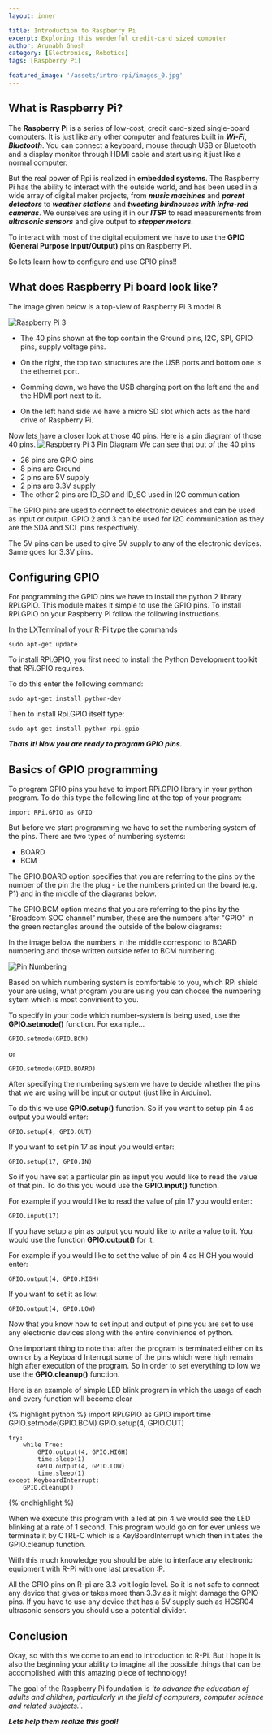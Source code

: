 ```yaml
---
layout: inner

title: Introduction to Raspberry Pi
excerpt: Exploring this wonderful credit-card sized computer
author: Arunabh Ghosh
category: [Electronics, Robotics]
tags: [Raspberry Pi]

featured_image: '/assets/intro-rpi/images_0.jpg'
---
```


What is Raspberry Pi?
---------------------
The **Raspberry Pi** is a series of low-cost, credit card-sized single-board computers. It is just like any other computer and features built in **_Wi-Fi_**,  **_Bluetooth_**. You can connect a keyboard, mouse through USB or Bluetooth and a display monitor through HDMI cable and start using it just like a normal computer.

But the real power of Rpi is realized in **embedded systems**. The Raspberry Pi  has the ability to interact with the outside world, and has been used in a wide array of digital maker projects, from **_music machines_** and **_parent detectors_** to **_weather stations_** and **_tweeting birdhouses with infra-red cameras_**. We ourselves are using it in our **_ITSP_** to read measurements from **_ultrasonic sensors_** and give output to **_stepper motors_**.

To interact with most of the digital equipment we have to use the **GPIO (General Purpose Input/Output)** pins on Raspberry Pi.

So lets learn how to configure and use GPIO pins!!
 

What does Raspberry Pi board look like?
--------------------------------------
The image given below is a top-view of Raspberry Pi 3 model B.

![Raspberry Pi 3](assets/intro-rpi/image_0.png)

- The 40 pins shown at the top contain the Ground pins, I2C, SPI, GPIO pins, supply voltage pins.

- On the right, the top two structures are the USB ports and bottom one is the ethernet port.

- Comming down, we have the USB charging port on the left and the and the HDMI port next to it.

- On the left hand side we have a micro SD slot which acts as the hard drive of Raspberry Pi.


Now lets have a closer look at those 40 pins. Here is a pin diagram of those 40 pins.
![Raspberry Pi 3 Pin Diagram](assets/intro-rpi/image_1.png)
We can see that out of the 40 pins

- 26 pins are GPIO pins
- 8 pins are Ground
- 2 pins are 5V supply
- 2 pins are 3.3V supply
- The other 2 pins are ID_SD and ID_SC used in I2C communication

The GPIO pins are used to connect to electronic devices and can be used as input or output. GPIO 2 and 3 can be used for I2C communication as they are the SDA and SCL pins respectively.

The 5V pins can be used to give 5V supply to any of the electronic devices. Same goes for 3.3V pins.


Configuring GPIO
----------------
For programming the GPIO pins we have to install the python 2 library RPi.GPIO. This module makes it simple to use the GPIO pins.
To install RPi.GPIO on your Raspberry Pi follow the following instructions.

In the LXTerminal of your R-Pi type the commands

`sudo apt-get update`    

To install RPi.GPIO, you first need to install the Python Development toolkit that RPi.GPIO requires.

To do this enter the following command:

`sudo apt-get install python-dev`

Then to install Rpi.GPIO itself type:

`sudo apt-get install python-rpi.gpio`

**_Thats it! Now you are ready to program GPIO pins._**


Basics of GPIO programming
--------------------------
To program GPIO pins you have to import RPi.GPIO library in your python program. To do this type the following line at the top of your program:

`import RPi.GPIO as GPIO`

But before we start programming we have to set the numbering system of the pins. There are two types of numbering systems:

- BOARD
- BCM

The GPIO.BOARD option specifies that you are referring to the pins by the number of the pin the the plug - i.e the numbers printed on the board (e.g. P1) and in the middle of the diagrams below.

The GPIO.BCM option means that you are referring to the pins by the "Broadcom SOC channel" number, these are the numbers after "GPIO" in the green rectangles around the outside of the below diagrams:

In the image below the numbers in the middle correspond to BOARD numbering and those written outside refer to BCM numbering.

![Pin Numbering](assets/intro-rpi/image_2.png)

Based on which numbering system is comfortable to you, which RPi shield your are using, what program you are using you can choose the numbering sytem which is most convinient to you.

To specify in your code which number-system is being used, use the **GPIO.setmode()** function. For example…

`GPIO.setmode(GPIO.BCM)`

or 

`GPIO.setmode(GPIO.BOARD)`

After specifying the numbering system we have to decide whether the pins that we are using will be input or output (just like in Arduino).

To do this we use **GPIO.setup()** function.
So if you want to setup pin 4 as output you would enter:

`GPIO.setup(4, GPIO.OUT)`  

If you want to set pin 17 as input you would enter:

`GPIO.setup(17, GPIO.IN)` 

So if you have set a particular pin as input you would like to read the value of that pin. To do this you would use the **GPIO.input()** function. 

For example if you would like to read the value of pin 17 you would enter:

`GPIO.input(17)`

If you have setup a pin as output you would like to write a value to it. You would use the function **GPIO.output()** for it.

For example if you would like to set the value of pin 4 as HIGH you would enter:

`GPIO.output(4, GPIO.HIGH)`

If you want to set it as low:

`GPIO.output(4, GPIO.LOW)`

Now that you know how to set input and output of pins you are set to use any electronic devices along with the entire convinience of python.

One important thing to note that after the program is terminated either on its own or by a Keyboard Interrupt some of the pins which were high remain high after execution of the program. So in order to set everything to low we use the **GPIO.cleanup()** function.

Here is an example of simple LED blink program in which the usage of each and every function will become clear

{% highlight python %}
    import RPi.GPIO as GPIO
    import time
    GPIO.setmode(GPIO.BCM)
    GPIO.setup(4, GPIO.OUT)

    try:
        while True:
        	GPIO.output(4, GPIO.HIGH)
        	time.sleep(1)
        	GPIO.output(4, GPIO.LOW)
        	time.sleep(1)
    except KeyboardInterrupt:
    	GPIO.cleanup()
{% endhighlight %}

When we execute this program with a led at pin 4 we would see the LED blinking at a rate of 1 second. This program would go on for ever unless we terminate it by CTRL-C which is a KeyBoardInterrupt which then initiates the GPIO.cleanup function.

With this much knowledge you should be able to interface any electronic equipment with R-Pi with one last precation :P. 

All the GPIO pins on R-pi are 3.3 volt logic level. So it is not safe to connect any device that gives or takes more than 3.3v as it might damage the GPIO pins. If you have to use any device that has a 5V supply such as HCSR04 ultrasonic sensors you should use a potential divider.


Conclusion
----------
Okay, so with this we come to an end to introduction to R-Pi. But I hope it is also the beginning your ability to imagine all the possible things that can be accomplished with this amazing piece of technology!

The goal of the Raspberry Pi foundation is _'to advance the education of adults and children, particularly in the field of computers, computer science and related subjects.'_. 

**_Lets help them realize this goal!_**
